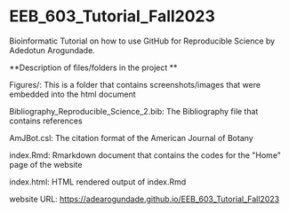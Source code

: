 # EEB_603_Tutorial_Fall2023

Bioinformatic Tutorial on how to use GitHub for Reproducible Science by Adedotun Arogundade.



**Description of files/folders in the project
**

Figures/: This is a folder that contains screenshots/images that were embedded into the html document

Bibliography_Reproducible_Science_2.bib: The Bibliography file that contains references

AmJBot.csl: The citation format of the American Journal of Botany

index.Rmd: Rmarkdown document that contains the codes for the "Home" page of the website

index.html: HTML rendered output of index.Rmd

website URL: https://adearogundade.github.io/EEB_603_Tutorial_Fall2023
